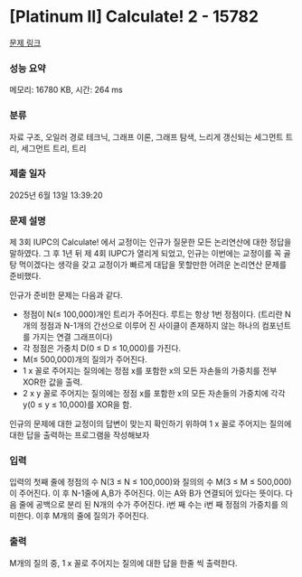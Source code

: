 # [Platinum II] Calculate! 2 - 15782 

[문제 링크](https://www.acmicpc.net/problem/15782) 

### 성능 요약

메모리: 16780 KB, 시간: 264 ms

### 분류

자료 구조, 오일러 경로 테크닉, 그래프 이론, 그래프 탐색, 느리게 갱신되는 세그먼트 트리, 세그먼트 트리, 트리

### 제출 일자

2025년 6월 13일 13:39:20

### 문제 설명

<p>제 3회 IUPC의 Calculate! 에서 교정이는 인규가 질문한 모든 논리연산에 대한 정답을 말하였다. 그 후 1년 뒤 제 4회 IUPC가 열리게 되었고, 인규는 이번에는 교정이를 꼭 골탕 먹이겠다는 생각을 갖고 교정이가 빠르게 대답을 못할만한 어려운 논리연산 문제를 준비했다. </p>

<p>인규가 준비한 문제는 다음과 같다.</p>

<ul>
	<li>정점이 N(≤ 100,000)개인 트리가 주어진다. 루트는 항상 1번 정점이다.  (트리란 N개의 정점과 N-1개의 간선으로 이루어 진 사이클이 존재하지 않는 하나의 컴포넌트를 가지는 연결 그래프이다)</li>
	<li>각 정점은 가중치 D(0 ≤ D ≤ 10,000)를 가진다.</li>
	<li>M(≤ 500,000)개의 질의가 주어진다. </li>
	<li>1 x 꼴로 주어지는 질의에는 정점 x를 포함한 x의 모든 자손들의 가중치를 전부 XOR한 값을 출력.</li>
	<li>2 x y 꼴로 주어지는 질의에는 정점 x를 포함한 x의 모든 자손들의 가중치에 각각 y(0 ≤ y ≤ 10,000)를 XOR을 함.</li>
</ul>

<p>인규의 문제에 대한 교정이의 답변이 맞는지 확인하기 위하여 1 x 꼴로 주어지는 질의에 대한 답을 출력하는 프로그램을 작성해보자</p>

### 입력 

 <p>입력의 첫째 줄에 정점의 수 N(3 ≤ N ≤ 100,000)와 질의의 수 M(3 ≤ M ≤ 500,000)이 주어진다. 이 후 N-1줄에 A,B가 주어진다. 이는 A와 B가 연결되어 있다는 뜻이다. 다음 줄에 공백으로 분리 된 N개의 수가 주어진다. i번 째 수는 i번 째 정점의 가중치를 의미한다. 이후 M개의 줄에 질의가 주어진다.</p>

### 출력 

 <p>M개의 질의 중, 1 x 꼴로 주어지는 질의에 대한 답을 한줄 씩 출력한다.</p>

